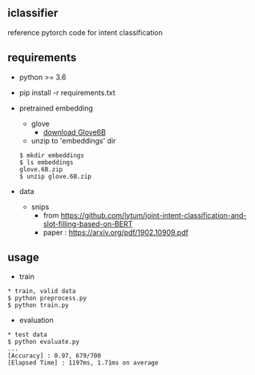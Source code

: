 ## iclassifier

reference pytorch code for intent classification

## requirements

- python >= 3.6

- pip install -r requirements.txt

- pretrained embedding
  - glove
    - [download Glove6B](http://nlp.stanford.edu/data/glove.6B.zip)
  - unzip to 'embeddings' dir
  ```
  $ mkdir embeddings
  $ ls embeddings
  glove.6B.zip
  $ unzip glove.6B.zip 
  ```

- data
  - snips
    - from https://github.com/lytum/joint-intent-classification-and-slot-filling-based-on-BERT
    - paper : https://arxiv.org/pdf/1902.10909.pdf

## usage

- train
```
* train, valid data
$ python preprocess.py
$ python train.py
```

- evaluation
```
* test data
$ python evaluate.py
...
[Accuracy] : 0.97, 679/700
[Elapsed Time] : 1197ms, 1.71ms on average
```



